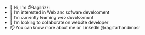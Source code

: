 - 👋 Hi, I’m @Ragilrizki
- 👀 I’m interested in Web and sofware development
- 🌱 I’m currently learning web development
- 💞️ I’m looking to collaborate on website developer
- 📫 You can know more about me on LinkedIn @ragilfarhandimasr

<!---
Ragilrizki/Ragilrizki is a ✨ special ✨ repository because its `README.md` (this file) appears on your GitHub profile.
You can click the Preview link to take a look at your changes.
--->

